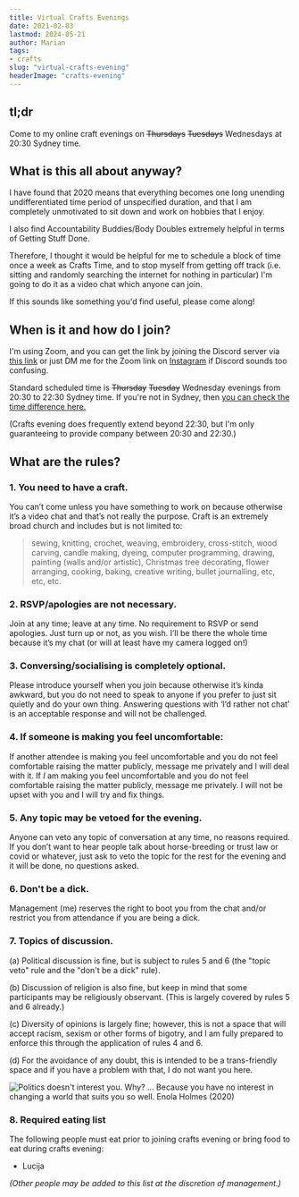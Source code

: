 ```yaml
---
title: Virtual Crafts Evenings
date: 2021-02-03
lastmod: 2024-05-21
author: Marian
tags:
- crafts
slug: "virtual-crafts-evening"
headerImage: "crafts-evening"
---
```


## tl;dr

Come to my online craft evenings on ~~Thursdays~~ ~~Tuesdays~~ Wednesdays at 20:30 Sydney time.
<!--more-->
## What is this all about anyway?

I have found that 2020 means that everything becomes one long unending undifferentiated time period of unspecified duration, and that I am completely unmotivated to sit down and work on hobbies that I enjoy.

I also find Accountability Buddies/Body Doubles extremely helpful in terms of Getting Stuff Done.

Therefore, I thought it would be helpful for me to schedule a block of time once a week as Crafts Time, and to stop myself from getting off track (i.e. sitting and randomly searching the internet for nothing in particular) I'm going to do it as a video chat which anyone can join.

If this sounds like something you'd find useful, please come along!

## When is it and how do I join? 

I'm using Zoom, and you can get the link by joining the Discord server via [this link](https://discord.gg/UrwysacPTq) or just DM me for the Zoom link on [Instagram](https://instagram.com/gloomy_octopus) if Discord sounds too confusing.

Standard scheduled time is ~~Thursday~~ ~~Tuesday~~ Wednesday evenings from 20:30 to 22:30 Sydney time. If you're not in Sydney, then [you can check the time difference here.](https://www.timeanddate.com/time/difference/australia/sydney)

(Crafts evening does frequently extend beyond 22:30, but I'm only guaranteeing to provide company between 20:30 and 22:30.) 
 
## What are the rules?

### 1. You need to have a craft.

You can’t come unless you have something to work on because otherwise it’s a video chat and that’s not really the purpose. Craft is an extremely broad church and includes but is not limited to:
> sewing, knitting, crochet, weaving, embroidery, cross-stitch, wood carving, candle making, dyeing, computer programming, drawing, painting (walls and/or artistic), Christmas tree decorating, flower arranging, cooking, baking, creative writing, bullet journalling, etc, etc, etc.

### 2. RSVP/apologies are not necessary.

Join at any time; leave at any time. No requirement to RSVP or send apologies. Just turn up or not, as you wish. I’ll be there the whole time because it’s my chat (or will at least have my camera logged on!)

### 3. Conversing/socialising is completely optional.

Please introduce yourself when you join because otherwise it’s kinda awkward, but you do not need to speak to anyone if you prefer to just sit quietly and do your own thing. Answering questions with ‘I’d rather not chat’ is an acceptable response and will not be challenged.

### 4. If someone is making you feel uncomfortable:

If another attendee is making you feel uncomfortable and you do not feel comfortable raising the matter publicly, message me privately and I will deal with it. If _I_ am making you feel uncomfortable and you do not feel comfortable raising the matter publicly, message me privately. I will not be upset with you and I will try and fix things.

### 5. Any topic may be vetoed for the evening.

Anyone can veto any topic of conversation at any time, no reasons required. If you don’t want to hear people talk about horse-breeding or trust law or covid or whatever, just ask to veto the topic for the rest for the evening and it will be done, no questions asked.

### 6. Don't be a dick.

Management (me) reserves the right to boot you from the chat and/or restrict you from attendance if you are being a dick.

### 7. Topics of discussion.

(a) Political discussion is fine, but is subject to rules 5 and 6 (the "topic veto" rule and the "don't be a dick" rule).

(b) Discussion of religion is also fine, but keep in mind that some participants may be religiously observant. (This is largely covered by rules 5 and 6 already.)

(c) Diversity of opinions is largely fine; however, this is not a space that will accept racism, sexism or other forms of bigotry, and I am fully prepared to enforce this through the application of rules 4 and 6.

(d) For the avoidance of any doubt, this is intended to be a trans-friendly space and if you have a problem with that, I do not want you here.

![Politics doesn't interest you. Why? ... Because you have no interest in changing a world that suits you so well. Enola Holmes (2020)](EnolaHolmes_politics.gif)

### 8. Required eating list

The following people must eat prior to joining crafts evening or bring food to eat during crafts evening:

* Lucija

_(Other people may be added to this list at the discretion of management.)_
